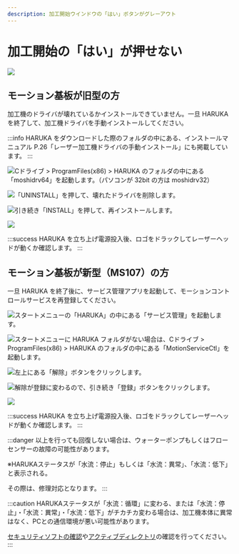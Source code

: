 ```yaml
---
description: 加工開始ウインドウの「はい」ボタンがグレーアウト
---
```


# 加工開始の「はい」が押せない

![](/assets/img20191021\_02.png)

## モーション基板が旧型の方

加工機のドライバが壊れているかインストールできていません。一旦 HARUKA を終了して、加工機ドライバを手動インストールしてください。

:::info
HARUKA をダウンロードした際のフォルダの中にある、インストールマニュアル P.26「レーザー加工機ドライバの手動インストール」にも掲載しています。
:::

![Cドライブ > ProgramFiles(x86) > HARUKA のフォルダの中にある「moshidrv64」を起動します。（パソコンが 32bit の方は moshidrv32）](/assets/img20191021\_03.png)

![「UNINSTALL」を押して、壊れたドライバを削除します。](/assets/img20191021\_04.png)

![引き続き「INSTALL」を押して、再インストールします。](/assets/img20191021\_05.png)

![](/assets/img20191021\_06.png)

:::success
HARUKA を立ち上げ電源投入後、ロゴをドラックしてレーザーヘッドが動くか確認します。
:::

## モーション基板が新型（MS107）の方

一旦 HARUKA を終了後に、サービス管理アプリを起動して、モーションコントロールサービスを再登録してください。

![スタートメニューの「HARUKA」の中にある「サービス管理」を起動します。](/assets/img20191021\_07.png)

![スタートメニューに HARUKA フォルダがない場合は、Cドライブ > ProgramFiles(x86) > HARUKA のフォルダの中にある「MotionServiceCtl」を起動します。](/assets/img20191021\_08.png)

![左上にある「解除」ボタンをクリックします。](/assets/img20191021\_09.png)

![解除が登録に変わるので、引き続き「登録」ボタンをクリックします。](/assets/img20191021\_10.png)

![](/assets/img20191021\_06.png)

:::success
HARUKA を立ち上げ電源投入後、ロゴをドラックしてレーザーヘッドが動くか確認します。
:::

:::danger
以上を行っても回復しない場合は、ウォーターポンプもしくはフローセンサーの故障の可能性があります。

※HARUKAステータスが「水流：停止」もしくは「水流：異常」、「水流：低下」と表示される。

その際は、修理対応となります。
:::

:::caution
HARUKAステータスが「水流：循環」に変わる、または「水流：停止」・「水流：異常」・「水流：低下」がチカチカ変わる場合は、加工機本体に異常はなく、PCとの通信環境が悪い可能性があります。

[セキュリティソフトの確認](../harukaganishinai/sekyuritsofutono.md)や[アクティブディレクトリ](../harukaganishinai/akutibudirekutori.md)の確認を行ってください。
:::
